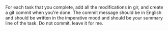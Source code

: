 For each task that you complete, add all the modifications in gir, and create a git commit when you're done. The 
commit message should be in English and should be written in the imperative mood and should be your summary line of the
task. Do not commit, leave it for me. 